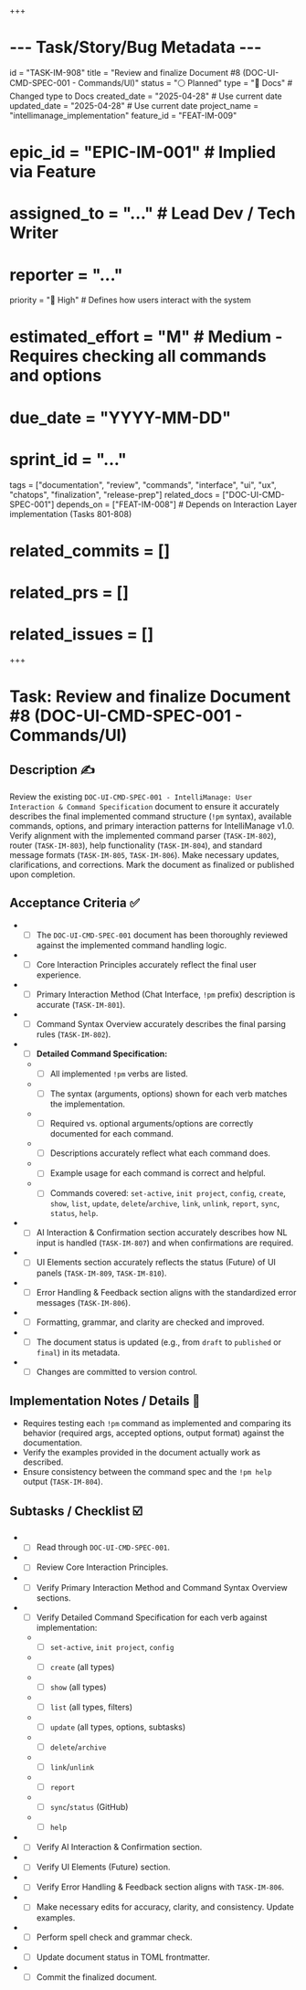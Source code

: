 +++
# --- Task/Story/Bug Metadata ---
id = "TASK-IM-908"
title = "Review and finalize Document #8 (DOC-UI-CMD-SPEC-001 - Commands/UI)"
status = "⚪️ Planned"
type = "📖 Docs" # Changed type to Docs
created_date = "2025-04-28" # Use current date
updated_date = "2025-04-28" # Use current date
project_name = "intellimanage_implementation"
feature_id = "FEAT-IM-009"
# epic_id = "EPIC-IM-001" # Implied via Feature
# assigned_to = "..." # Lead Dev / Tech Writer
# reporter = "..."
priority = "🔼 High" # Defines how users interact with the system
# estimated_effort = "M" # Medium - Requires checking all commands and options
# due_date = "YYYY-MM-DD"
# sprint_id = "..."
tags = ["documentation", "review", "commands", "interface", "ui", "ux", "chatops", "finalization", "release-prep"]
related_docs = ["DOC-UI-CMD-SPEC-001"]
depends_on = ["FEAT-IM-008"] # Depends on Interaction Layer implementation (Tasks 801-808)
# related_commits = []
# related_prs = []
# related_issues = []
+++

# Task: Review and finalize Document #8 (DOC-UI-CMD-SPEC-001 - Commands/UI)

## Description ✍️

Review the existing `DOC-UI-CMD-SPEC-001 - IntelliManage: User Interaction & Command Specification` document to ensure it accurately describes the final implemented command structure (`!pm` syntax), available commands, options, and primary interaction patterns for IntelliManage v1.0. Verify alignment with the implemented command parser (`TASK-IM-802`), router (`TASK-IM-803`), help functionality (`TASK-IM-804`), and standard message formats (`TASK-IM-805`, `TASK-IM-806`). Make necessary updates, clarifications, and corrections. Mark the document as finalized or published upon completion.

## Acceptance Criteria ✅

*   - [ ] The `DOC-UI-CMD-SPEC-001` document has been thoroughly reviewed against the implemented command handling logic.
*   - [ ] Core Interaction Principles accurately reflect the final user experience.
*   - [ ] Primary Interaction Method (Chat Interface, `!pm` prefix) description is accurate (`TASK-IM-801`).
*   - [ ] Command Syntax Overview accurately describes the final parsing rules (`TASK-IM-802`).
*   - [ ] **Detailed Command Specification:**
    *   - [ ] All implemented `!pm` verbs are listed.
    *   - [ ] The syntax (arguments, options) shown for each verb matches the implementation.
    *   - [ ] Required vs. optional arguments/options are correctly documented for each command.
    *   - [ ] Descriptions accurately reflect what each command does.
    *   - [ ] Example usage for each command is correct and helpful.
    *   - [ ] Commands covered: `set-active`, `init project`, `config`, `create`, `show`, `list`, `update`, `delete`/`archive`, `link`, `unlink`, `report`, `sync`, `status`, `help`.
*   - [ ] AI Interaction & Confirmation section accurately describes how NL input is handled (`TASK-IM-807`) and when confirmations are required.
*   - [ ] UI Elements section accurately reflects the status (Future) of UI panels (`TASK-IM-809`, `TASK-IM-810`).
*   - [ ] Error Handling & Feedback section aligns with the standardized error messages (`TASK-IM-806`).
*   - [ ] Formatting, grammar, and clarity are checked and improved.
*   - [ ] The document status is updated (e.g., from `draft` to `published` or `final`) in its metadata.
*   - [ ] Changes are committed to version control.

## Implementation Notes / Details 📝

*   Requires testing each `!pm` command as implemented and comparing its behavior (required args, accepted options, output format) against the documentation.
*   Verify the examples provided in the document actually work as described.
*   Ensure consistency between the command spec and the `!pm help` output (`TASK-IM-804`).

## Subtasks / Checklist ☑️

*   - [ ] Read through `DOC-UI-CMD-SPEC-001`.
*   - [ ] Review Core Interaction Principles.
*   - [ ] Verify Primary Interaction Method and Command Syntax Overview sections.
*   - [ ] Verify Detailed Command Specification for each verb against implementation:
    *   - [ ] `set-active`, `init project`, `config`
    *   - [ ] `create` (all types)
    *   - [ ] `show` (all types)
    *   - [ ] `list` (all types, filters)
    *   - [ ] `update` (all types, options, subtasks)
    *   - [ ] `delete`/`archive`
    *   - [ ] `link`/`unlink`
    *   - [ ] `report`
    *   - [ ] `sync`/`status` (GitHub)
    *   - [ ] `help`
*   - [ ] Verify AI Interaction & Confirmation section.
*   - [ ] Verify UI Elements (Future) section.
*   - [ ] Verify Error Handling & Feedback section aligns with `TASK-IM-806`.
*   - [ ] Make necessary edits for accuracy, clarity, and consistency. Update examples.
*   - [ ] Perform spell check and grammar check.
*   - [ ] Update document status in TOML frontmatter.
*   - [ ] Commit the finalized document.